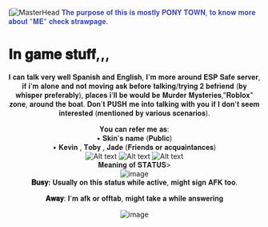 [![MasterHead]( https://64.media.tumblr.com/9939be5f0eefefc7c80785544425d87f/82b195cb1a5e6bd3-41/s2048x3072/0b947b84d5931d7d29bce681d8a50b3cb3e91b3f.jpg)
<span style="color: #3C46A9;">𝐓𝐡𝐞 𝐩𝐮𝐫𝐩𝐨𝐬𝐞 𝐨𝐟 𝐭𝐡𝐢𝐬 𝐢𝐬 𝐦𝐨𝐬𝐭𝐥𝐲 𝐏𝐎𝐍𝐘 𝐓𝐎𝐖𝐍, 𝐭𝐨 𝐤𝐧𝐨𝐰 𝐦𝐨𝐫𝐞 𝐚𝐛𝐨𝐮𝐭 "𝐌𝐄" 𝐜𝐡𝐞𝐜𝐤 𝐬𝐭𝐫𝐚𝐰𝐩𝐚𝐠𝐞</span>.

# 𝐈𝐧 𝐠𝐚𝐦𝐞 𝐬𝐭𝐮𝐟𝐟,,,

<div align="center">𝐈 𝐜𝐚𝐧 𝐭𝐚𝐥𝐤 𝐯𝐞𝐫𝐲 𝐰𝐞𝐥𝐥 𝐒𝐩𝐚𝐧𝐢𝐬𝐡 𝐚𝐧𝐝 𝐄𝐧𝐠𝐥𝐢𝐬𝐡, 𝐈'𝐦 𝐦𝐨𝐫𝐞 𝐚𝐫𝐨𝐮𝐧𝐝 𝐄𝐒𝐏 𝐒𝐚𝐟𝐞 𝐬𝐞𝐫𝐯𝐞𝐫, 𝐢𝐟 𝐢'𝐦 𝐚𝐥𝐨𝐧𝐞 𝐚𝐧𝐝 𝐧𝐨𝐭 𝐦𝐨𝐯𝐢𝐧𝐠 𝐚𝐬𝐤 𝐛𝐞𝐟𝐨𝐫𝐞 𝐭𝐚𝐥𝐤𝐢𝐧𝐠/𝐭𝐫𝐲𝐢𝐧𝐠 𝟐 𝐛𝐞𝐟𝐫𝐢𝐞𝐧𝐝 (𝐛𝐲 𝐰𝐡𝐢𝐬𝐩𝐞𝐫 𝐩𝐫𝐞𝐟𝐞𝐫𝐚𝐛𝐥𝐲),
 𝐩𝐥𝐚𝐜𝐞𝐬 𝐢'𝐥𝐥 𝐛𝐞 𝐰𝐨𝐮𝐥𝐝 𝐛𝐞 𝐌𝐮𝐫𝐝𝐞𝐫 𝐌𝐲𝐬𝐭𝐞𝐫𝐢𝐞𝐬,"𝐑𝐨𝐛𝐥𝐨𝐱" 𝐳𝐨𝐧𝐞, 𝐚𝐫𝐨𝐮𝐧𝐝 𝐭𝐡𝐞 𝐛𝐨𝐚𝐭. 𝐃𝐨𝐧'𝐭 𝐏𝐔𝐒𝐇 𝐦𝐞 𝐢𝐧𝐭𝐨 𝐭𝐚𝐥𝐤𝐢𝐧𝐠 𝐰𝐢𝐭𝐡 𝐲𝐨𝐮 𝐢𝐟 𝐈 𝐝𝐨𝐧'𝐭 𝐬𝐞𝐞𝐦 𝐢𝐧𝐭𝐞𝐫𝐞𝐬𝐭𝐞𝐝 (𝐦𝐞𝐧𝐭𝐢𝐨𝐧𝐞𝐝 𝐛𝐲 𝐯𝐚𝐫𝐢𝐨𝐮𝐬 𝐬𝐜𝐞𝐧𝐚𝐫𝐢𝐨𝐬).

𝐘𝐨𝐮 𝐜𝐚𝐧 𝐫𝐞𝐟𝐞𝐫 𝐦𝐞 𝐚𝐬:<br> • 𝐒𝐤𝐢𝐧'𝐬 𝐧𝐚𝐦𝐞 (𝐏𝐮𝐛𝐥𝐢𝐜)<br>• 𝐊𝐞𝐯𝐢𝐧 , 𝐓𝐨𝐛𝐲 , 𝐉𝐚𝐝𝐞 (𝐅𝐫𝐢𝐞𝐧𝐝𝐬 𝐨𝐫 𝐚𝐜𝐪𝐮𝐚𝐢𝐧𝐭𝐚𝐧𝐜𝐞𝐬)<br>
![Alt text](https://64.media.tumblr.com/8fbebba4642819152a7e832b4482c228/8da9d4d2bb66f0f1-e0/s250x400/d79dda7e42799ce3ca3a8890454fa47224942fbe.gif)
![Alt text](https://64.media.tumblr.com/a71986d145b118ed49d3089d32faea8b/8da9d4d2bb66f0f1-86/s250x400/bb52224669d5eaf9e5fd9c3c95b6890c343b070a.gif)
![Alt text](https://64.media.tumblr.com/b2a3f192472469acf35280791ce21300/8da9d4d2bb66f0f1-b3/s250x400/dd125922b66066d1f0f3db87874da223288a5a1e.gif)<br>
𝐌𝐞𝐚𝐧𝐢𝐧𝐠 𝐨𝐟 𝐒𝐓𝐀𝐓𝐔𝐒><br>
![image](https://github.com/user-attachments/assets/a97c0568-f2e0-431d-9f00-6cc944da623f)<br>
**𝐁𝐮𝐬𝐲:** 𝐔𝐬𝐮𝐚𝐥𝐥𝐲 𝐨𝐧 𝐭𝐡𝐢𝐬 𝐬𝐭𝐚𝐭𝐮𝐬 𝐰𝐡𝐢𝐥𝐞 𝐚𝐜𝐭𝐢𝐯𝐞, 𝐦𝐢𝐠𝐡𝐭 𝐬𝐢𝐠𝐧 𝐀𝐅𝐊 𝐭𝐨𝐨.<br>

**𝐀𝐰𝐚𝐲**: 𝐈'𝐦 𝐚𝐟𝐤 𝐨𝐫 𝐨𝐟𝐟𝐭𝐚𝐛, 𝐦𝐢𝐠𝐡𝐭 𝐭𝐚𝐤𝐞 𝐚 𝐰𝐡𝐢𝐥𝐞 𝐚𝐧𝐬𝐰𝐞𝐫𝐢𝐧𝐠<br>



![image](https://github.com/user-attachments/assets/dd705835-7f0e-47e8-b32e-a47fa45f14e5)
